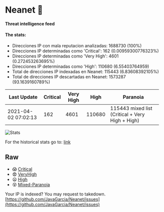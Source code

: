 # Neanet :hocho:
#### Threat intelligence feed
#### The stats:

- Direcciones IP con mala reputacion analizadas: 1688730 (100%)
- Direcciones IP determinadas como 'Critical':  162 (0.00959300776323%)
- Direcciones IP determinadas como 'Very High':  4601 (0.272453263695%)
- Direcciones IP determinadas como 'High':  110680 (6.55403764959)
- Total de direcciones IP indexadas en Neanet:  115443 (6.83608392105%)
- Total de direcciones IP descartadas en Neanet:  1573287 (93.1639160789%)

| Last Update | Critical | Very High | High | Paranoia |
| --- | --- | --- | --- | --- |
| 2021-04-02 07:02:13 | 162 | 4601 | 110680 | 115443 mixed list (Critical + Very High + High)|

![Stats](https://docs.google.com/spreadsheets/d/e/2PACX-1vSnaNMIXVabIpDJjufMlzH7poXnshF3mgd8Is1g9ytUEzVsP5my4Trn8f-xkoLLQ38xpL3HtmUexLo6/pubchart?oid=501124687&format=image)

For the historical stats go to: [link](/stats.csv)
## Raw
- :scream: [Critical](https://raw.githubusercontent.com/JavaGarcia/Neanet/master/blacklists/neanet_critical.txt)
- :fearful: [VeryHigh](https://raw.githubusercontent.com/JavaGarcia/Neanet/master/blacklists/neanet_veryHigh.txtt)
- :frowning: [High](https://raw.githubusercontent.com/JavaGarcia/Neanet/master/blacklists/neanet_high.txt)
- :dizzy_face: [Mixed-Paranoia](https://raw.githubusercontent.com/JavaGarcia/Neanet/master/blacklists/neanet_all.txt)


Your IP is indexed? You may request to takedown. [https://github.com/JavaGarcia/Neanet/issues](https://github.com/JavaGarcia/Neanet/issues)














































































































































































































































































































































































































































































































































































































































































































































































































































































































































































































































































































































































































































































































































































































































































































































































































































































































































































































































































































































































































































































































































































































































































































































































































































































































































































































































































































































































































































































































































































































































































































































































































































































































































































































































































































































































































































































































































































































































































































































































































































































































































































































































































































































































































































































































































































































































































































































































































































































































































































































































































































































































































































































































































































































































































































